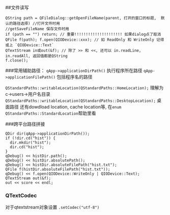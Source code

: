 ##文件读写

```
QString path = QFileDialog::getOpenFileName(parent, 打开的窗口的标题,  默认的路径选择) //打开文件时用
//getSaveFileName 保存文件时用
if (path == "") return; // 重要!!!!!!!!!!!!!!!!!!!!! 如果dialog点了取消
QFile f(path); f.open(QIODevice::xxx); // 如 ReadOnly 和 WriteOnly 记得或上 `QIODevice::Text`
QTextStream in或out(&f); // 除了 >> 和 <<, 还可以 in.readLine, in.readAll, 返回值都是QString
f.close();
```

###常用辅助路径：
`qApp->applicationDirPath()` 执行程序所在路径
`qApp->applicationFilePath()` 包括程序名的路径

`QStandardPaths::writableLocation(QStandardPaths::HomeLocation);` 理解为 c->users->用户名目录
`QStandardPaths::writableLocation(QStandardPaths::DesktopLocation);` 桌面路径
还有dowdload location, cache location等, 在`enum QStandardPaths::StandardLocation`帮助里看

###跨平台路径拼接
```
QDir dir(qApp->applicationDirPath());
if (!dir.cd("hist")) {
  dir.mkdir("hist");
  dir.cd("hist");
}
qDebug() << histDir.path();
qDebug() << histDir.absolutePath();
qDebug() << histDir.absoluteFilePath("hist.txt");
QFile f(histDir.absoluteFilePath("hist.txt"));
qDebug() << f.open(QIODevice::WriteOnly | QIODevice::Text);
QTextStream out(&f);
out << score << endl;
```

### QTextCodec
对于qtextstream对象设置 `.setCodec("utf-8")`